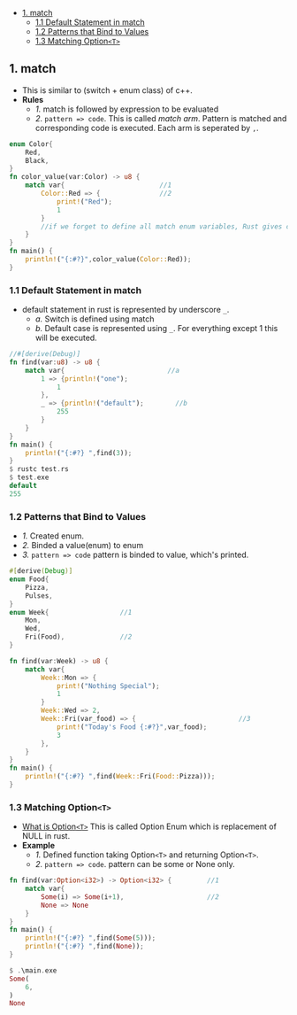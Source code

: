 - [1. match](#what)
  - [1.1 Default Statement in match](#default)
  - [1.2 Patterns that Bind to Values](#patval)
  - [1.3 Matching Option`<T>`](#opt) 

<a name=what></a>
## 1. match
- This is similar to (switch + enum class) of c++.
- **Rules**
  - _1._ match is followed by expression to be evaluated
  - _2._ `pattern => code`. This is called _match arm_. Pattern is matched and corresponding code is executed. Each arm is seperated by `,`.
```rust
enum Color{
    Red,
    Black,
}
fn color_value(var:Color) -> u8 {
    match var{                        //1
        Color::Red => {               //2
            print!("Red");
            1
        }
        //if we forget to define all match enum variables, Rust gives compile time error
    }
}
fn main() {
    println!("{:#?}",color_value(Color::Red));
}
```

<a name=default></a>
### 1.1 Default Statement in match
- default statement in rust is represented by underscore `_`.
  - _a._ Switch is defined using match
  - _b._ Default case is represented using `_`. For everything except 1 this will be executed.
```rust
//#[derive(Debug)]
fn find(var:u8) -> u8 {
    match var{                          //a
        1 => {println!("one");
            1
        },
        _ => {println!("default");        //b
            255
        }
    }
}
fn main() {
    println!("{:#?} ",find(3));
}
$ rustc test.rs
$ test.exe
default
255
```

<a name=patval></a>
### 1.2 Patterns that Bind to Values
- _1._ Created enum.
- _2._ Binded a value(enum) to enum
- _3._ `pattern => code` pattern is binded to value, which's printed.
```rust
#[derive(Debug)]
enum Food{
    Pizza,
    Pulses,
}
enum Week{                  //1
    Mon,
    Wed,
    Fri(Food),              //2
}

fn find(var:Week) -> u8 {
    match var{
        Week::Mon => {
            print!("Nothing Special");
            1
        }
        Week::Wed => 2,
        Week::Fri(var_food) => {                          //3
            print!("Today's Food {:#?}",var_food);
            3
        },
    }
}
fn main() {
    println!("{:#?} ",find(Week::Fri(Food::Pizza)));
}
```

<a name=opt></a>
### 1.3 Matching Option`<T>`
- [What is Option`<T>`](../../../Enum_OptionEnum/OptionEnum_Null/) This is called Option Enum which is replacement of NULL in rust.
- **Example**
  - _1._ Defined function taking Option`<T>` and returning Option`<T>`.
  - _2._ `pattern => code`. pattern can be some or None only.
```rust
fn find(var:Option<i32>) -> Option<i32> {         //1
    match var{
        Some(i) => Some(i+1),                     //2
        None => None
    }
}
fn main() {
    println!("{:#?} ",find(Some(5)));
    println!("{:#?} ",find(None));
}

$ .\main.exe
Some(
    6,
)
None  
```
